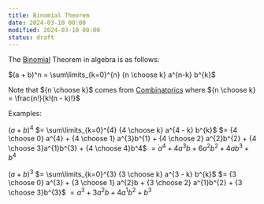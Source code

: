 ```yaml
---
title: Binomial Theorem
date: 2024-03-10 00:00
modified: 2024-03-10 00:00
status: draft
---
```


The [Binomial](binomial.md) Theorem in algebra is as follows:

$(a + b)^n = \sum\limits_{k=0}^{n} {n \choose k} a^{n-k} b^{k}$

Note that ${n \choose k}$ comes from [Combinatorics](combinatorics.md) where ${n \choose k} = \frac{n!}{k!(n - k)!}$ 

Examples:

$(a + b)^{4}$
$= \sum\limits_{k=0}^{4} {4 \choose k} a^{4 - k} b^{k}$
$= {4 \choose 0} a^{4} + {4 \choose 1} a^{3}b^{1} + {4 \choose 2} a^{2}b^{2} + {4 \choose 3}a^{1}b^{3} + {4 \choose 4}b^4$
$=a^4 + 4a^3b + 6a^2b^2 + 4ab^3 + b^4$

$(a + b)^{3}$
$= \sum\limits_{k=0}^{3} {3 \choose k} a^{3 - k} b^{k}$
$= {3 \choose 0} a^{3} + {3 \choose 1} a^{2}b + {3 \choose 2} a^{1}b^{2} + {3 \choose 3}b^{3}$
$=a^3 + 3a^2b + 4a^{1}b^2 + b^3$
